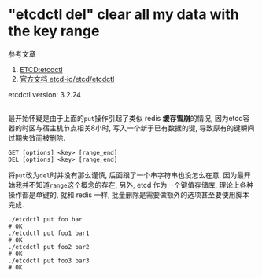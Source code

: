 # "etcdctl del" clear all my data with the key range

参考文章

1. [ETCD:etcdctl](https://www.codenong.com/p11934614/)
2. [官方文档 etcd-io/etcd/etcdctl](https://github.com/etcd-io/etcd/tree/master/etcdctl)

etcdctl version: 3.2.24

## 

最开始怀疑是由于上面的`put`操作引起了类似 redis **缓存雪崩**的情况, 因为etcd容器的时区与宿主机节点相关8小时, 写入一个新于已有数据的键, 导致原有的键瞬间过期失效而被删除.

```
GET [options] <key> [range_end]
DEL [options] <key> [range_end]
```

将`put`改为`del`时并没有那么谨慎, 后面跟了一个串字符串也没怎么在意. 因为最开始我并不知道`range`这个概念的存在, 另外, etcd 作为一个键值存储库, 理论上各种操作都是单键的, 就和 redis 一样, 批量删除是需要做额外的选项甚至要使用脚本完成.

```
./etcdctl put foo bar
# OK
./etcdctl put foo1 bar1
# OK
./etcdctl put foo2 bar2
# OK
./etcdctl put foo3 bar3
# OK
```

